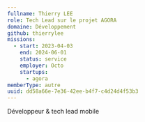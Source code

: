 ```yaml
---
fullname: Thierry LEE
role: Tech Lead sur le projet AGORA
domaine: Développement
github: thierrylee
missions:
  - start: 2023-04-03
    end: 2024-06-01
    status: service
    employer: Octo
    startups:
      - agora
memberType: autre
uuid: dd58a66e-7e36-42ee-b4f7-c4d24d4f53b3
---
```

Développeur & tech lead mobile